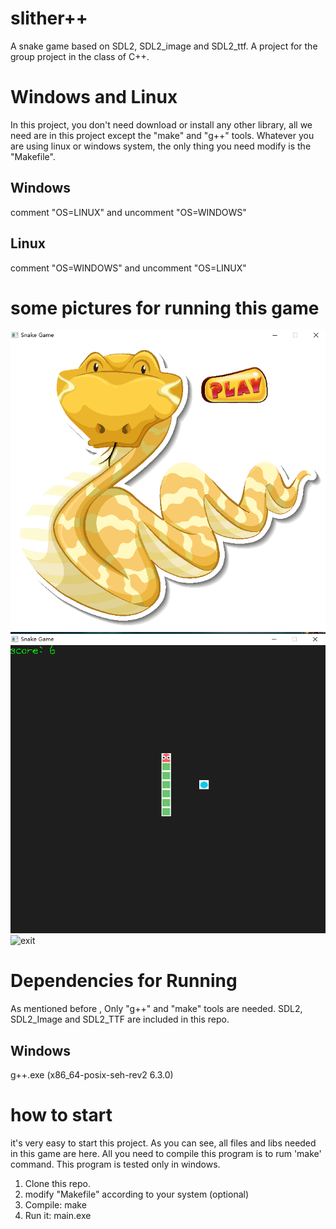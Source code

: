 # slither++
A snake game based on SDL2, SDL2_image and SDL2_ttf. A project for the group project in the class of C++.

# Windows and Linux
In this project, you don't need download or install any other library, all we need are in this project except the "make" and "g++" tools. Whatever you are using linux or windows system, the only thing you need modify is the "Makefile".
## Windows
comment "OS=LINUX" and uncomment "OS=WINDOWS"
## Linux
comment "OS=WINDOWS" and uncomment "OS=LINUX"

# some pictures for running this game
![startUI](https://github.com/haojie1/snake/blob/main/src/image/startUI.png?raw=true)
![process](https://github.com/haojie1/snake/blob/main/src/image/process.png?raw=true)
![exit](https://github.com/haojie1/snake/blob/main/src/image/exit.jpg?raw=true)

# Dependencies for Running
As mentioned before , Only "g++" and "make" tools are needed. SDL2, SDL2_Image and SDL2_TTF are included in this repo. 
## Windows
g++.exe (x86_64-posix-seh-rev2 6.3.0)  

# how to start
it's very easy to start this project. As you can see, all files and libs needed in this game are here. All you need to compile this program is to rum 'make' command. This program is tested only in windows.
1. Clone this repo.
2. modify "Makefile" according to your system (optional)
3. Compile: make
4. Run it: main.exe

